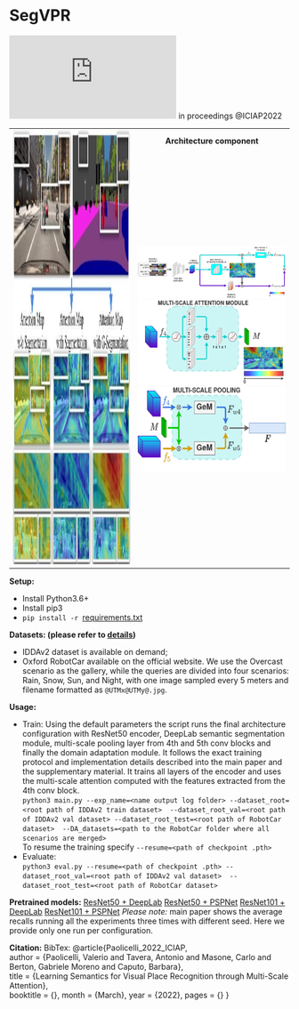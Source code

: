 # SegVPR
![Learning Semantics for Visual Place Recognition through Multi-Scale Attention](https://arxiv.org/pdf/2201.09701.pdf) in proceedings @ICIAP2022  
<table>
   <th rowspan="2"><img src="images/teaser.png" alt="Teaser" width="577" height="780"/></th><th>Architecture component</th>
   <tr>
      <td>
         <img src="images/architecture.jpg" alt="Architecture" width="577"/><br>
         <img src="images/ms_attention_module.jpg" alt="MS-Attention-Module" width="288" height="153"/>
         <img src="images/ms_pooling_module.jpg" alt="MS-Pooling-Module" width="288" height="153"/>
      </td>
   </tr>
</table>
  
  
**Setup:**
 * Install Python3.6+
 * Install pip3
 * `pip install -r `[requirements.txt](./requirements.txt)
  
  
**Datasets: (please refer to [details](./dataset_details.txt))**
 * IDDAv2 dataset is available on demand;
 * Oxford RobotCar available on the official website. We use the Overcast scenario as the gallery, 
   while the queries are divided into four scenarios: Rain, Snow, Sun, and Night, with one image sampled every 5 meters 
   and filename formatted as `@UTMx@UTMy@.jpg`. 
  
  
**Usage:**
 * Train: Using the default parameters the script runs the final architecture configuration with 
   ResNet50 encoder, DeepLab semantic segmentation module, multi-scale pooling layer from 4th and 5th conv blocks and 
   finally the domain adaptation module. 
   It follows the exact training protocol and implementation details described into the main paper and the supplementary 
   material. It trains all layers of the encoder and uses the multi-scale attention computed with the features
   extracted from the 4th conv block.  
   `python3 main.py --exp_name=<name output log folder> --dataset_root=<root path of IDDAv2 train dataset> 
   --dataset_root_val=<root path of IDDAv2 val dataset> --dataset_root_test=<root path of RobotCar dataset> 
   --DA_datasets=<path to the RobotCar folder where all scenarios are merged>`  
   To resume the training specify `--resume=<path of checkpoint .pth>`
 * Evaluate:   
   `python3 eval.py --resume=<path of checkpoint .pth> --dataset_root_val=<root path of IDDAv2 val dataset> 
   --dataset_root_test=<root path of RobotCar dataset>`
  
  
**Pretrained models:**
[ResNet50 + DeepLab](weigths/ours_r50_dl.pth)
[ResNet50 + PSPNet](weigths/ours_r50_psp.pth)
[ResNet101 + DeepLab](weigths/ours_r101_dl.pth)
[ResNet101 + PSPNet](weigths/ours_r101_psp.pth)
*Please note:* main paper shows the average recalls running all the experiments three times with different seed. 
Here we provide only one run per configuration.
  
  
**Citation:**
BibTex: 
@article{Paolicelli_2022_ICIAP,   
author = {Paolicelli, Valerio and Tavera, Antonio and Masone, Carlo and Berton, Gabriele Moreno and Caputo, Barbara},   
title = {Learning Semantics for Visual Place Recognition through Multi-Scale Attention},  
booktitle = {}, month = {March}, year = {2022}, pages = {} }
